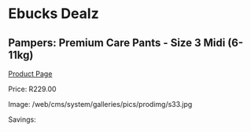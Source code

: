 
# Ebucks Dealz
## Pampers: Premium Care Pants - Size 3 Midi (6-11kg)
[Product Page](https://www.ebucks.com/web/shop/productSelected.do?prodId=1191634880&catId=1186088243)

Price: R229.00

Image: /web/cms/system/galleries/pics/prodimg/s33.jpg

Savings: 


	